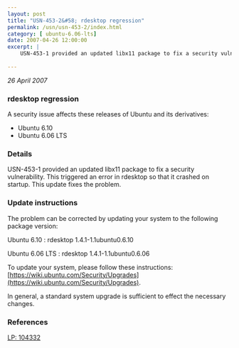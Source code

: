 ```yaml
---
layout: post
title: "USN-453-2&#58; rdesktop regression"
permalink: /usn/usn-453-2/index.html
category: [ ubuntu-6.06-lts]
date: 2007-04-26 12:00:00
excerpt: |
    USN-453-1 provided an updated libx11 package to fix a security vulnerability. This triggered an error in rdesktop so that it crashed on startup. This update fixes the problem.
    
--- 
```

 
 

*26 April 2007*

### rdesktop regression

A security issue affects these releases of Ubuntu and its derivatives:

* Ubuntu 6.10
* Ubuntu 6.06 LTS

### Details

USN-453-1 provided an updated libx11 package to fix a security vulnerability. This triggered an error in rdesktop so that it crashed on startup. This update fixes the problem.

### Update instructions

The problem can be corrected by updating your system to the following package version:

Ubuntu 6.10
 : rdesktop <span>1.4.1-1.1ubuntu0.6.10</span>

Ubuntu 6.06 LTS
 : rdesktop <span>1.4.1-1.1ubuntu0.6.06</span>

To update your system, please follow these instructions: [https://wiki.ubuntu.com/Security/Upgrades](https://wiki.ubuntu.com/Security/Upgrades).

In general, a standard system upgrade is sufficient to effect the necessary changes.

### References

 
 [LP: 104332](https://launchpad.net/bugs/104332)
 

